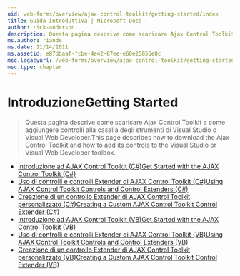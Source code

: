```yaml
---
uid: web-forms/overview/ajax-control-toolkit/getting-started/index
title: Guida introduttiva | Microsoft Docs
author: rick-anderson
description: Questa pagina descrive come scaricare Ajax Control Toolkit e come aggiungere controlli alla casella degli strumenti di Visual Studio o Visual Web Developer.
ms.author: riande
ms.date: 11/14/2011
ms.assetid: e87dbaaf-fcbe-4e42-87ee-e60e25856e8c
msc.legacyurl: /web-forms/overview/ajax-control-toolkit/getting-started
msc.type: chapter
---
```

<a name="getting-started"></a><span data-ttu-id="94999-103">Introduzione</span><span class="sxs-lookup"><span data-stu-id="94999-103">Getting Started</span></span>
====================
> <span data-ttu-id="94999-104">Questa pagina descrive come scaricare Ajax Control Toolkit e come aggiungere controlli alla casella degli strumenti di Visual Studio o Visual Web Developer.</span><span class="sxs-lookup"><span data-stu-id="94999-104">This page describes how to download the Ajax Control Toolkit and how to add its controls to the Visual Studio or Visual Web Developer toolbox.</span></span>


- [<span data-ttu-id="94999-105">Introduzione ad AJAX Control Toolkit (C#)</span><span class="sxs-lookup"><span data-stu-id="94999-105">Get Started with the AJAX Control Toolkit (C#)</span></span>](get-started-with-the-ajax-control-toolkit-cs.md)
- [<span data-ttu-id="94999-106">Uso di controlli e controlli Extender di AJAX Control Toolkit (C#)</span><span class="sxs-lookup"><span data-stu-id="94999-106">Using AJAX Control Toolkit Controls and Control Extenders (C#)</span></span>](using-ajax-control-toolkit-controls-and-control-extenders-cs.md)
- [<span data-ttu-id="94999-107">Creazione di un controllo Extender di AJAX Control Toolkit personalizzato (C#)</span><span class="sxs-lookup"><span data-stu-id="94999-107">Creating a Custom AJAX Control Toolkit Control Extender (C#)</span></span>](creating-a-custom-ajax-control-toolkit-control-extender-cs.md)
- [<span data-ttu-id="94999-108">Introduzione ad AJAX Control Toolkit (VB)</span><span class="sxs-lookup"><span data-stu-id="94999-108">Get Started with the AJAX Control Toolkit (VB)</span></span>](get-started-with-the-ajax-control-toolkit-vb.md)
- [<span data-ttu-id="94999-109">Uso di controlli e controlli Extender di AJAX Control Toolkit (VB)</span><span class="sxs-lookup"><span data-stu-id="94999-109">Using AJAX Control Toolkit Controls and Control Extenders (VB)</span></span>](using-ajax-control-toolkit-controls-and-control-extenders-vb.md)
- [<span data-ttu-id="94999-110">Creazione di un controllo Extender di AJAX Control Toolkit personalizzato (VB)</span><span class="sxs-lookup"><span data-stu-id="94999-110">Creating a Custom AJAX Control Toolkit Control Extender (VB)</span></span>](creating-a-custom-ajax-control-toolkit-control-extender-vb.md)
